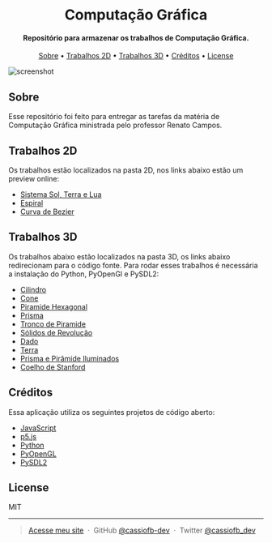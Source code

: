 <h1 align="center">
  Computação Gráfica
</h1>

<h4 align="center">Repositório para armazenar os trabalhos de Computação Gráfica.</h4>

<p align="center">
  <a href="#sobre">Sobre</a> •
  <a href="#trabalhos-2d">Trabalhos 2D</a> •
  <a href="#trabalhos-3d">Trabalhos 3D</a> •
  <a href="#créditos">Créditos</a> •
  <a href="#license">License</a>
</p>

![screenshot](https://i.imgur.com/K0E5iFC.jpg)

## Sobre

Esse repositório foi feito para entregar as tarefas da matéria de Computação Gráfica ministrada pelo professor Renato Campos.

## Trabalhos 2D

Os trabalhos estão localizados na pasta 2D, nos links abaixo estão um preview online:

- [Sistema Sol, Terra e Lua](https://codepen.io/cassiofb-dev/full/vYWYaao)
- [Espiral](https://codepen.io/cassiofb-dev/full/vYJogzM)
- [Curva de Bezier](https://codepen.io/cassiofb-dev/full/yLzbOKK)

## Trabalhos 3D

Os trabalhos abaixo estão localizados na pasta 3D, os links abaixo redirecionam para o código fonte.
Para rodar esses trabalhos é necessária a instalação do Python, PyOpenGl e PySDL2:

- [Cilindro](https://github.com/cassiofb-dev/bcc/blob/master/computacao-grafica/3d/01-cilindro.py)
- [Cone](https://github.com/cassiofb-dev/bcc/blob/master/computacao-grafica/3d/02-cone.py)
- [Piramide Hexagonal](https://github.com/cassiofb-dev/bcc/blob/master/computacao-grafica/3d/03-piramide-hexagonal.py)
- [Prisma](https://github.com/cassiofb-dev/bcc/blob/master/computacao-grafica/3d/04-prisma.py)
- [Tronco de Piramide](https://github.com/cassiofb-dev/bcc/blob/master/computacao-grafica/3d/05-tronco-piramide.py)
- [Sólidos de Revolução](https://github.com/cassiofb-dev/bcc/blob/master/computacao-grafica/3d/06-solidos-revolucao.py)
- [Dado](https://codepen.io/cassiofb-dev/full/eYypQoj)
- [Terra](https://codepen.io/cassiofb-dev/full/YzYygbz)
- [Prisma e Pirâmide Iluminados](https://codepen.io/cassiofb-dev/full/zYpvVbm)
- [Coelho de Stanford](https://codepen.io/cassiofb-dev/full/XWVmvjO)

## Créditos

Essa aplicação utiliza os seguintes projetos de código aberto:

- [JavaScript](https://tc39.es/ecma262/)
- [p5.js](https://p5js.org/)
- [Python](https://www.python.org/)
- [PyOpenGL](https://pypi.org/project/PyOpenGL/)
- [PySDL2](https://pypi.org/project/PySDL2/)

## License

MIT

---

> [Acesse meu site](https://cassiofernando.netlify.app/) &nbsp;&middot;&nbsp;
> GitHub [@cassiofb-dev](https://github.com/cassiofb-dev) &nbsp;&middot;&nbsp;
> Twitter [@cassiofb_dev](https://twitter.com/cassiofb_dev)
